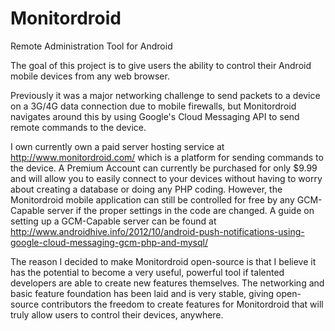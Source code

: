 Monitordroid
============

Remote Administration Tool for Android

The goal of this project is to give users the ability to control their Android mobile devices from any web browser. 

Previously it was a major networking challenge to send packets to a device on a 3G/4G data connection due to mobile
firewalls, but Monitordroid navigates around this by using Google's Cloud Messaging API to send remote commands to the
device. 

I own currently own a paid server hosting service at http://www.monitordroid.com/ which is a platform for sending commands 
to the device. A Premium Account can currently be purchased for only $9.99 and will allow you to easily connect to your devices
without having to worry about creating a database or doing any PHP coding. However, the Monitordroid mobile application
can still be controlled for free by any GCM-Capable server if the proper settings in the code are changed.
A guide on setting up a GCM-Capable server can be found at http://www.androidhive.info/2012/10/android-push-notifications-using-google-cloud-messaging-gcm-php-and-mysql/


The reason I decided to make Monitordroid open-source is that I believe it has the potential to become a very useful,
powerful tool if talented developers are able to create new features themselves. The networking and basic feature foundation
has been laid and is very stable, giving open-source contributors the freedom to create features for Monitordroid that will
truly allow users to control their devices, anywhere. 

